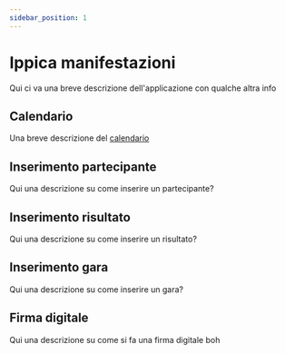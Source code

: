 ```yaml
---
sidebar_position: 1
---
```


# Ippica manifestazioni

Qui ci va una breve descrizione dell'applicazione con qualche altra info


## Calendario

Una breve descrizione del [calendario](./calendario/Calendario.md)

## Inserimento partecipante

Qui una descrizione su come inserire un partecipante?

## Inserimento risultato

Qui una descrizione su come inserire un risultato?

## Inserimento gara

Qui una descrizione su come inserire un gara?

## Firma digitale

Qui una descrizione su come si fa una firma digitale boh

<!-- Get started by **creating a new site**.

Or **try Docusaurus immediately** with **[docusaurus.new](https://docusaurus.new)**.

### What you'll need

- [Node.js](https://nodejs.org/en/download/) version 18.0 or above:
  - When installing Node.js, you are recommended to check all checkboxes related to dependencies. -->

<!-- ## Generate a new site

Generate a new Docusaurus site using the **classic template**.

The classic template will automatically be added to your project after you run the command:

```bash
npm init docusaurus@latest my-website classic
```

You can type this command into Command Prompt, Powershell, Terminal, or any other integrated terminal of your code editor.

The command also installs all necessary dependencies you need to run Docusaurus.

## Start your site

Run the development server:

```bash
cd my-website
npm run start
```

The `cd` command changes the directory you're working with. In order to work with your newly created Docusaurus site, you'll need to navigate the terminal there.

The `npm run start` command builds your website locally and serves it through a development server, ready for you to view at http://localhost:3000/.

Open `docs/intro.md` (this page) and edit some lines: the site **reloads automatically** and displays your changes. -->

